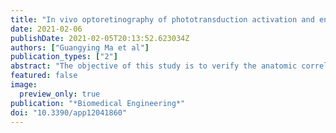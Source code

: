 ```yaml
---
title: "In vivo optoretinography of phototransduction activation and energy metabolism in retinal photoreceptors"
date: 2021-02-06
publishDate: 2021-02-05T20:13:52.623034Z
authors: ["Guangying Ma et al"]
publication_types: ["2"]
abstract: "The objective of this study is to verify the anatomic correlate of the second (2nd) outer retina band in optical coherence tomography (OCT), and to demonstrate the potential of using intrinsic optical signal (IOS) imaging for concurrent optoretinography (ORG) of phototransduction activation and energy metabolism in stimulus activated retinal photoreceptors. A custom-designed OCT was employed for depth-resolved IOS imaging in mouse retina activated by a visible light flicker stimulation. The spatiotemporal properties of the IOS changes at the photoreceptor outer segment (OS) and inner segment (IS) were quantitatively evaluated. Rapid IOS change was observed at the OS almost right away, and the IOS at the IS was relatively slow. Comparative analysis indicates that the OS-IOS reflects transient OS deformation caused by the phototransduction activation, and IS-IOS might reflect the energy metabolism caused by mitochondria activation in retinal photoreceptors. The consistency of the distribution of the IS-IOS and the 2nd OCT band supports the IS ellipsoid (ISe), which has abundant mitochondria, as the signal source of the 2nd OCT band of the outer retina."
featured: false
image:
  preview_only: true
publication: "*Biomedical Engineering*"
doi: "10.3390/app12041860"
---
```


